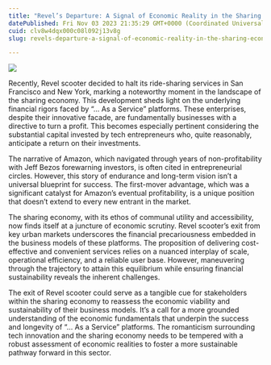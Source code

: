 ```yaml
---
title: "Revel’s Departure: A Signal of Economic Reality in the Sharing Economy"
datePublished: Fri Nov 03 2023 21:35:29 GMT+0000 (Coordinated Universal Time)
cuid: clv8w4dqx000c08l092j13v8g
slug: revels-departure-a-signal-of-economic-reality-in-the-sharing-economy-05b3fac032a4

---
```


![](https://cdn.hashnode.com/res/hashnode/image/upload/v1713665378348/5b0ae9a3-a0d0-4e0b-8334-6558d744dc65.jpeg)

Recently, Revel scooter decided to halt its ride-sharing services in San Francisco and New York, marking a noteworthy moment in the landscape of the sharing economy. This development sheds light on the underlying financial rigors faced by “… As a Service” platforms. These enterprises, despite their innovative facade, are fundamentally businesses with a directive to turn a profit. This becomes especially pertinent considering the substantial capital invested by tech entrepreneurs who, quite reasonably, anticipate a return on their investments.

The narrative of Amazon, which navigated through years of non-profitability with Jeff Bezos forewarning investors, is often cited in entrepreneurial circles. However, this story of endurance and long-term vision isn’t a universal blueprint for success. The first-mover advantage, which was a significant catalyst for Amazon’s eventual profitability, is a unique position that doesn’t extend to every new entrant in the market.

The sharing economy, with its ethos of communal utility and accessibility, now finds itself at a juncture of economic scrutiny. Revel scooter’s exit from key urban markets underscores the financial precariousness embedded in the business models of these platforms. The proposition of delivering cost-effective and convenient services relies on a nuanced interplay of scale, operational efficiency, and a reliable user base. However, maneuvering through the trajectory to attain this equilibrium while ensuring financial sustainability reveals the inherent challenges.

The exit of Revel scooter could serve as a tangible cue for stakeholders within the sharing economy to reassess the economic viability and sustainability of their business models. It’s a call for a more grounded understanding of the economic fundamentals that underpin the success and longevity of “… As a Service” platforms. The romanticism surrounding tech innovation and the sharing economy needs to be tempered with a robust assessment of economic realities to foster a more sustainable pathway forward in this sector.